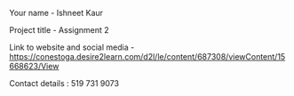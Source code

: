 Your name - Ishneet Kaur

Project title - Assignment 2

Link to website and social media - https://conestoga.desire2learn.com/d2l/le/content/687308/viewContent/15668623/View

Contact details : 519 731 9073

